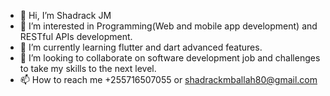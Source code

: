 - 👋 Hi, I’m Shadrack JM
- 👀 I’m interested in Programming(Web and mobile app development) and RESTful APIs development.
- 🌱 I’m currently learning flutter and dart advanced features.
- 💞️ I’m looking to collaborate on software development job and challenges to take my skills to the next level.
- 📫 How to reach me +255716507055 or shadrackmballah80@gmail.com

<!---
shadrackjm/shadrackjm is a ✨ special ✨ repository because its `README.md` (this file) appears on your GitHub profile.
You can click the Preview link to take a look at your changes.
--->
